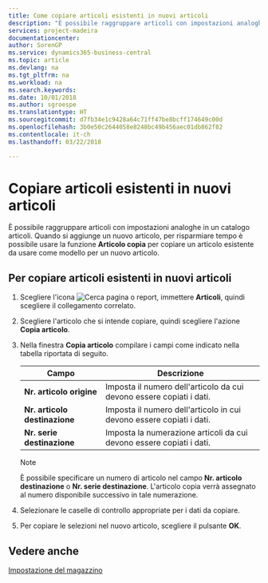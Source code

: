```yaml
---
title: Come copiare articoli esistenti in nuovi articoli
description: "È possibile raggruppare articoli con impostazioni analoghe in un catalogo articoli. Quando si aggiunge un nuovo articolo, per risparmiare tempo è possibile usare l'opzione **Articolo copia** per copiare un articolo esistente da usare come modello per un nuovo articolo."
services: project-madeira
documentationcenter: 
author: SorenGP
ms.service: dynamics365-business-central
ms.topic: article
ms.devlang: na
ms.tgt_pltfrm: na
ms.workload: na
ms.search.keywords: 
ms.date: 10/01/2018
ms.author: sgroespe
ms.translationtype: HT
ms.sourcegitcommit: d7fb34e1c9428a64c71ff47be8bcff174649c00d
ms.openlocfilehash: 3b0e50c2644058e8248bc49b456aec01db862f82
ms.contentlocale: it-ch
ms.lasthandoff: 03/22/2018

---
```

# <a name="copy-existing-items-to-new-items"></a>Copiare articoli esistenti in nuovi articoli
È possibile raggruppare articoli con impostazioni analoghe in un catalogo articoli. Quando si aggiunge un nuovo articolo, per risparmiare tempo è possibile usare la funzione **Articolo copia** per copiare un articolo esistente da usare come modello per un nuovo articolo.  

## <a name="to-copy-existing-items-to-new-items"></a>Per copiare articoli esistenti in nuovi articoli  

1.  Scegliere l'icona ![Cerca pagina o report](../../media/ui-search/search_small.png "Cerca pagina o report"), immettere **Articoli**, quindi scegliere il collegamento correlato.  
2.  Scegliere l'articolo che si intende copiare, quindi scegliere l'azione **Copia articolo**.  
3.  Nella finestra **Copia articolo** compilare i campi come indicato nella tabella riportata di seguito.  

    |Campo|Descrizione|  
    |---------------------------------|---------------------------------------|  
    |**Nr. articolo origine**|Imposta il numero dell'articolo da cui devono essere copiati i dati.|  
    |**Nr. articolo destinazione**|Imposta il numero dell'articolo in cui devono essere copiati i dati.|  
    |**Nr. serie destinazione**|Imposta la numerazione articoli da cui devono essere copiati i dati.|  

    > [!NOTE]  
    >  È possibile specificare un numero di articolo nel campo **Nr. articolo destinazione** o **Nr. serie destinazione**. L'articolo copia verrà assegnato al numero disponibile successivo in tale numerazione.  

4.  Selezionare le caselle di controllo appropriate per i dati da copiare.  
5.  Per copiare le selezioni nel nuovo articolo, scegliere il pulsante **OK**.  

## <a name="see-also"></a>Vedere anche  
[Impostazione del magazzino](../../inventory-setup-inventory.md)

